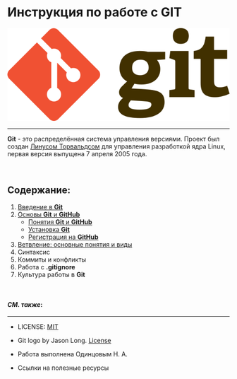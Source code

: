 # **Инструкция по работе с GIT**
![git-logo](git%20for%20readme.png)

---


**Git** - это распределённая система управления версиями. Проект был создан [Линусом Торвальдсом](https://ru.wikipedia.org/wiki/%D0%A2%D0%BE%D1%80%D0%B2%D0%B0%D0%BB%D1%8C%D0%B4%D1%81,_%D0%9B%D0%B8%D0%BD%D1%83%D1%81) для управления разработкой ядра Linux, первая версия выпущена 7 апреля 2005 года.

&nbsp;

## Содержание:

1. [Введение в **Git**](paragraph_1.md)
2. [Основы **Git** и **GitHub**](paragraph_2.md)
   + [Понятия **Git** и **GitHub**](paragraph_2.md#21-понятия-git-и-github)
   + [Установка **Git**](paragraph_2.md#22-установка-git)
   + [Регистрация на **GitHub**](paragraph_2.md#23-регистрация-на-github)
3. [Ветвление: основные понятия и виды](paragraph_3.md)
4. Синтаксис
5. Коммиты и конфликты
6. Работа с  **.gitignore** 
7. Культура работы в **Git**



&nbsp;


#### ***СМ. также***:
___
+ LICENSE: [MIT](/license.md)

+ Git logo by Jason Long. [License](http://git-scm.com/downloads/logos)
+ Работа выполнена Одинцовым Н. А.
+ Ссылки на полезные ресурсы